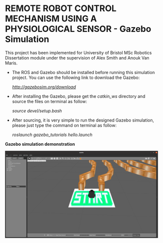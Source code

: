 # REMOTE ROBOT CONTROL MECHANISM USING A PHYSIOLOGICAL SENSOR - Gazebo Simulation

This project has been implemented for University of Bristol MSc Robotics Dissertation module under the supervision of Alex Smith and Anouk Van Maris.

  - The ROS and Gazebo should be installed before running this simulation project. You can use the following link to download the Gazebo:

    *http://gazebosim.org/download*
 
  - After installing the Gazebo, please get the *catkin_ws* directory and source the files on terminal as follow:
    
    *source devel/setup.bash*
    
  - After sourcing, it is very simple to run the designed Gazebo simulation, please just type the command on terminal as follow:

     *roslaunch gazebo_tutorials hello.launch*
     

**Gazebo simulation demonstration**



![plot](./images/gazebo_example_image.png)


